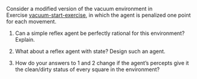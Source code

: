 

Consider a modified version of the
vacuum environment in Exercise <a class="exerciseRef" href="{{ site.baseurl }}/agents-exercises/ex_10/">vacuum-start-exercise</a>,
in which the agent is penalized one point for each movement.<br>

1.  Can a simple reflex agent be perfectly rational for this
    environment? Explain.<br>

2.  What about a reflex agent with state? Design such an agent.<br>

3.  How do your answers to 1 and 2
    change if the agent’s percepts give it the clean/dirty status of
    every square in the environment?
